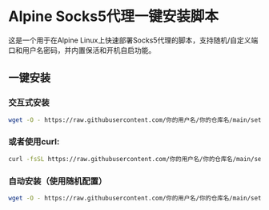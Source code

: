 # Alpine Socks5代理一键安装脚本

这是一个用于在Alpine Linux上快速部署Socks5代理的脚本，支持随机/自定义端口和用户名密码，并内置保活和开机自启功能。

## 一键安装

### 交互式安装

```bash
wget -O - https://raw.githubusercontent.com/你的用户名/你的仓库名/main/setup_socks5.sh | sh
```

### 或者使用curl:

```bash
curl -fsSL https://raw.githubusercontent.com/你的用户名/你的仓库名/main/setup_socks5.sh | sh
```

### 自动安装（使用随机配置）

```bash
wget -O - https://raw.githubusercontent.com/你的用户名/你的仓库名/main/setup_socks5.sh | sh -s -- --auto
```
